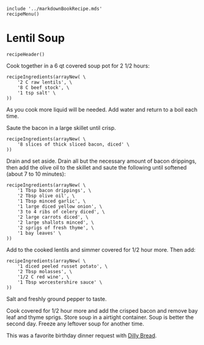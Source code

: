 ~~~ markdown-script
include '../markdownBookRecipe.mds'
recipeMenu()
~~~

# Lentil Soup

~~~ markdown-script
recipeHeader()
~~~

Cook together in a 6 qt covered soup pot for 2 1/2 hours:

~~~ markdown-script
recipeIngredients(arrayNew( \
    '2 C raw lentils', \
    '8 C beef stock', \
    '1 tsp salt' \
))
~~~

As you cook more liquid will be needed. Add water and return to a boil each time.

Saute the bacon in a large skillet until crisp.

~~~ markdown-script
recipeIngredients(arrayNew( \
    '8 slices of thick sliced bacon, diced' \
))
~~~

Drain and set aside. Drain all but the necessary amount of bacon drippings, then add the olive oil
to the skillet and saute the following until softened (about 7 to 10 minutes):

~~~ markdown-script
recipeIngredients(arrayNew( \
    '1 Tbsp bacon drippings', \
    '2 Tbsp olive oil', \
    '1 Tbsp minced garlic', \
    '1 large diced yellow onion', \
    '3 to 4 ribs of celery diced', \
    '2 large carrots diced', \
    '2 large shallots minced', \
    '2 sprigs of fresh thyme', \
    '1 bay leaves' \
))
~~~

Add to the cooked lentils and simmer covered for 1/2 hour more. Then add:

~~~ markdown-script
recipeIngredients(arrayNew( \
    '1 diced peeled russet potato', \
    '2 Tbsp molasses', \
    '1/2 C red wine', \
    '1 Tbsp worcestershire sauce' \
))
~~~

Salt and freshly ground pepper to taste.

Cook covered for 1/2 hour more and add the crisped bacon and remove bay leaf and thyme sprigs. Store
soup in a airtight container. Soup is better the second day. Freeze any leftover soup for another
time.

This was a favorite birthday dinner request with
[Dilly Bread](#url=DillyBread.md&var.vCategory='Breads').
